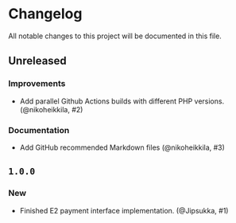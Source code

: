 # Changelog

All notable changes to this project will be documented in this file.

## Unreleased

### Improvements

* Add parallel Github Actions builds with different PHP versions. (@nikoheikkila, #2)

### Documentation

* Add GitHub recommended Markdown files (@nikoheikkila, #3)

## `1.0.0`

### New

* Finished E2 payment interface implementation. (@Jipsukka, #1)
